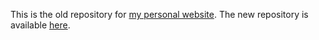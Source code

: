 This is the old repository for [my personal website](https://bldavies.com).
The new repository is available [here](https://github.com/bldavies/personal-website).
